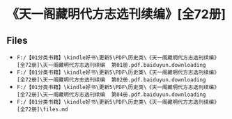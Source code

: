 # 《天一阁藏明代方志选刊续编》[全72册]

## Files

- `F:/【01分类书籍】\kindle好书\更新5\PDF\历史类\《天一阁藏明代方志选刊续编》[全72册]\天一阁藏明代方志选刊续编  第01册.pdf.baiduyun.downloading`
- `F:/【01分类书籍】\kindle好书\更新5\PDF\历史类\《天一阁藏明代方志选刊续编》[全72册]\天一阁藏明代方志选刊续编  第02册.pdf.baiduyun.downloading`
- `F:/【01分类书籍】\kindle好书\更新5\PDF\历史类\《天一阁藏明代方志选刊续编》[全72册]\天一阁藏明代方志选刊续编  第04册.pdf.baiduyun.downloading`
- `F:/【01分类书籍】\kindle好书\更新5\PDF\历史类\《天一阁藏明代方志选刊续编》[全72册]\files.md`
